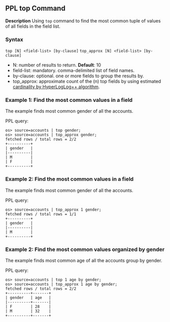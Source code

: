## PPL top Command

**Description**
Using ``top`` command to find the most common tuple of values of all fields in the field list.


### Syntax
`top [N] <field-list> [by-clause]`
`top_approx [N] <field-list> [by-clause]`

* N: number of results to return. **Default**: 10
* field-list: mandatory. comma-delimited list of field names.
* by-clause: optional. one or more fields to group the results by.
* top_approx: approximate count of the (n) top fields by using estimated [cardinality by HyperLogLog++ algorithm](https://spark.apache.org/docs/3.5.2/sql-ref-functions-builtin.html).

### Example 1: Find the most common values in a field

The example finds most common gender of all the accounts.

PPL query:

    os> source=accounts | top gender;
    os> source=accounts | top_approx gender;
    fetched rows / total rows = 2/2
    +----------+
    | gender   |
    |----------|
    | M        |
    | F        |
    +----------+

### Example 2: Find the most common values in a field

The example finds most common gender of all the accounts.

PPL query:

    os> source=accounts | top_approx 1 gender;
    fetched rows / total rows = 1/1
    +----------+
    | gender   |
    |----------|
    | M        |
    +----------+

### Example 2: Find the most common values organized by gender

The example finds most common age of all the accounts group by gender.

PPL query:

    os> source=accounts | top 1 age by gender;
    os> source=accounts | top_approx 1 age by gender;
    fetched rows / total rows = 2/2
    +----------+-------+
    | gender   | age   |
    |----------+-------|
    | F        | 28    |
    | M        | 32    |
    +----------+-------+

